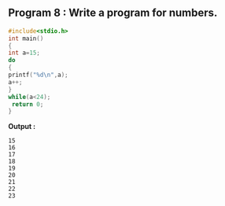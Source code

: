 ## Program 8 : Write a program for numbers.
```C
#include<stdio.h>
int main()
{
int a=15;
do
{
printf("%d\n",a);
a++;
}
while(a<24);
 return 0;
}
```
**Output :**
```
15
16
17
18
19
20
21
22
23
```
